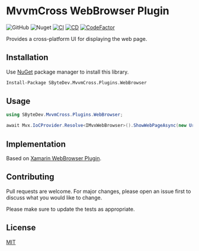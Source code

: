 # MvvmCross WebBrowser Plugin
![GitHub](https://img.shields.io/github/license/SByteDev/Net.MvvmCross.Plugins.WebBrowser.svg)
![Nuget](https://img.shields.io/nuget/v/SByteDev.MvvmCross.Plugins.WebBrowser.svg)
[![CI](https://github.com/SByteDev/Net.MvvmCross.Plugins.WebBrowser/actions/workflows/ci.yml/badge.svg)](https://github.com/SByteDev/Net.MvvmCross.Plugins.WebBrowser/actions/workflows/ci.yml)
[![CD](https://github.com/SByteDev/Net.MvvmCross.Plugins.WebBrowser/actions/workflows/cd.yml/badge.svg)](https://github.com/SByteDev/Net.MvvmCross.Plugins.WebBrowser/actions/workflows/cd.yml)
[![CodeFactor](https://www.codefactor.io/repository/github/sbytedev/net.mvvmcross.plugins.webbrowser/badge)](https://www.codefactor.io/repository/github/sbytedev/net.mvvmcross.plugins.webbrowser)

Provides a cross-platform UI for displaying the web page.

## Installation

Use [NuGet](https://www.nuget.org) package manager to install this library.

```bash
Install-Package SByteDev.MvvmCross.Plugins.WebBrowser
```

## Usage
```cs
using SByteDev.MvvmCross.Plugins.WebBrowser;

await Mvx.IoCProvider.Resolve<IMvxWebBrowser>().ShowWebPageAsync(new Uri("https://github.com"), CancellationToken.None);
```

## Implementation
Based on [Xamarin WebBrowser Plugin](https://github.com/SByteDev/Net.Xamarin.Plugins.WebBrowser).

## Contributing
Pull requests are welcome. For major changes, please open an issue first to discuss what you would like to change.

Please make sure to update the tests as appropriate.

## License
[MIT](https://choosealicense.com/licenses/mit/)
